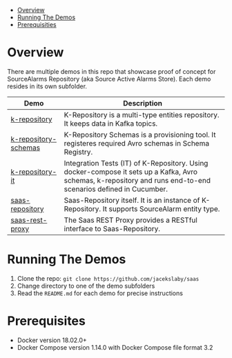 
* [Overview](#overview)
* [Running The Demos](#running-the-demos)
* [Prerequisities](#prerequisites)


# Overview

There are multiple demos in this repo that showcase proof of concept for SourceAlarms Repository (aka Source Active Alarms Store).
Each demo resides in its own subfolder.

| Demo                                       | Description 
| ------------------------------------------ | -------------------------------------------------------------------------------- 
| [k-repository](k-repository/README.md)     | K-Repository is a multi-type entities repository. It keeps data in Kafka topics.
| [k-repository-schemas](k-repository-schemas/README.md)     | K-Repository Schemas is a provisioning tool. It registeres required Avro schemas in Schema Registry.
| [k-repository-it](k-repository-it/README.md)     | Integration Tests (IT) of K-Repository. Using docker-compose it sets up a Kafka, Avro schemas, k-repository and runs end-to-end scenarios defined in Cucumber.
| [saas-repository](saas-repository/README.md)     | Saas-Repository itself. It is an instance of K-Repository. It supports SourceAlarm entity type.
| [saas-rest-proxy](saas-rest-proxy/README.md)     | The Saas REST Proxy provides a RESTful interface to Saas-Repository.


# Running The Demos

1. Clone the repo: `git clone https://github.com/jacekslaby/saas`
2. Change directory to one of the demo subfolders
3. Read the `README.md` for each demo for precise instructions

# Prerequisites

* Docker version 18.02.0+
* Docker Compose version 1.14.0 with Docker Compose file format 3.2
